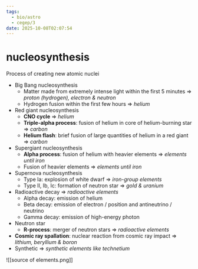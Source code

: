 ```yaml
---
tags:
  - bio/astro
  - cegep/3
date: 2025-10-08T02:07:54
---
```


# nucleosynthesis

Process of creating new atomic nuclei

- Big Bang nucleosynthesis
	- Matter made from extremely intense light within the first 5 minutes => *proton (hydrogen), electron & neutron*
	- Hydrogen fusion within the first few hours => *helium*
- Red giant nucleosynthesis
	- **CNO cycle** => *helium*
	- **Triple-alpha process**: fusion of helium in core of helium-burning star => *carbon*
	- **Helium flash**: brief fusion of large quantities of helium in a red giant => *carbon*
- Supergiant nucleosynthesis
	- **Alpha process**: fusion of helium with heavier elements => *elements until iron*
	- Fusion of heavier elements => *elements until iron*
- Supernova nucleosynthesis
	- Type Ia: explosion of white dwarf => *iron-group elements*
	- Type II, Ib, Ic: formation of neutron star => *gold & uranium*
- Radioactive decay => *radioactive elements*
	- Alpha decay: emission of helium
	- Beta decay: emission of electron / position and antineutrino / neutrino
	- Gamma decay: emission of high-energy photon
- Neutron star
	- **R-process**: merger of neutron stars => *radioactive elements*
- **Cosmic ray spallation**: nuclear reaction from cosmic ray impact => *lithium, beryllium & boron*
- Synthetic => *synthetic elements like technetium*

![[source of elements.png]]